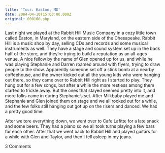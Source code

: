 ```yaml
---
title: 'Tour: Easton, MD'
date: 2004-04-10T15:03:00.000Z
original: 000160.php
---
```


Last night we played at the Rabbit Hill Music Company in a cozy little town called Easton, in Maryland, on the eastern side of the Chesapeake. Rabbit Hill is a music shop by day, selling CDs and records and some musical instruments as well. They have a stage and sound system set up in the back half of the store, and they’re trying to build a reputation as an all-ages venue. A nice fellow by the name of Glen opened up for us, and while he was playing Stephanie and Darren roamed around with flyers, trying to draw people to the show. Apparently someone set off a stink bomb at a nearby coffeehouse, and the owner kicked out all the young kids who were hanging out there, so they came over to Rabbit Hill right as I started to play. They hung out for a few songs, but after a while the more restless among them started to trickle away. But the ones that stayed seemed pretty into it, and more folks came in during Stephanie’s set. After Milkbaby played me and Stephanie and Glen joined them on stage and we all rocked out for a while, and the few folks still hanging out got up on the risers and danced. We had a pretty good time.

After we tore everything down, we went over to Cafe Lafitte for a late snack and some beers. They had a piano so we all took turns playing a few bars for each other. After that we went back to Rabbit Hill and played guitars for a while with Glen and Taylor, and then I fell asleep in my jeans.

<span class="commentheader">3 Comments</span>

<!-- <div class="commentdivider">
<span class="commentauthorbox">Posted by <a href="mailto&#58;suefallenangel07&#64;aol&#46;com">Sue</a></span>
<span class="commentdatebox">Saturday, April 10, 2004</span>
<span class="commenttimebox"> 3:05 PM</span>
</div>
<div class="commentbody">I was one of the ones that stayed and i thought you were great although my boyfriend didnt (hes the reason i left) but i just wanted to say that im thinking about buying a cd when i rack up the $$</div>
<div class="commentdivider">
<span class="commentauthorbox">Posted by <a href="mailto&#58;Lauren&#64;balthrop&#46;com">Bama</a></span>
<span class="commentdatebox">Monday, April 12, 2004</span>
<span class="commenttimebox">12:50 AM</span>
</div>
<div class="commentbody">youuuuuuurreeeeee GREAT!!!</div>
<div class="commentdivider">
<span class="commentauthorbox">Posted by martha</span>
<span class="commentdatebox">Sunday, April 18, 2004</span>
<span class="commenttimebox"> 9:26 PM</span>
</div>
<div class="commentbody">i stayed for a little while, but i had to go to work so i had to leave. your probably don’t remember but me and my friend were the one’s who were talking to you from the couch. yeah, but anyway…you are very cool and i like that you wrote a song that mentioned mighty morphin’ power rangers. that was hot.</div> -->
